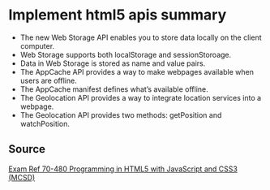 # Implement html5 apis summary

* The new Web Storage API enables you to store data locally on the client computer.
* Web Storage supports both localStorage and sessionStoroage.
* Data in Web Storage is stored as name and value pairs.
* The AppCache API provides a way to make webpages available when users are offline.
* The AppCache manifest defines what’s available offline.
* The Geolocation API provides a way to integrate location services into a webpage.
* The Geolocation API provides two methods: getPosition and watchPosition.

## Source

[Exam Ref 70-480 Programming in HTML5 with JavaScript and CSS3 (MCSD)](https://www.microsoft.com/en-us/p/exam-ref-70-480-programming-in-html5-with-javascript-and-css3-mcsd/fgqpf3h0qll7?activetab=pivot%3aoverviewtab)
